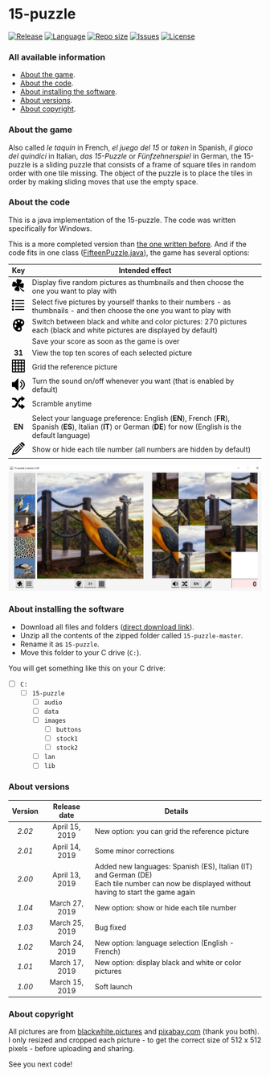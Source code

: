 # 15-puzzle
[![Release](https://img.shields.io/github/release/RealJavaDoe/15-puzzle.svg)](https://github.com/RealJavaDoe/15-puzzle/releases) [![Language](https://img.shields.io/github/languages/top/RealJavaDoe/15-puzzle.svg)](https://github.com/RealJavaDoe/15-puzzle) [![Repo size](https://img.shields.io/github/repo-size/RealJavaDoe/15-puzzle.svg)](https://github.com/RealJavaDoe/15-puzzle) [![Issues](https://img.shields.io/github/issues/RealJavaDoe/15-puzzle.svg)](https://github.com/RealJavaDoe/15-puzzle/issues) [![License](https://img.shields.io/github/license/RealJavaDoe/15-puzzle.svg)](https://github.com/RealJavaDoe/15-puzzle/blob/master/LICENSE)
### All available information
- [About the game](https://github.com/RealJavaDoe/15-puzzle#about-the-game).
- [About the code](https://github.com/RealJavaDoe/15-puzzle#about-the-code).
- [About installing the software](https://github.com/RealJavaDoe/15-puzzle#about-installing-the-software).
- [About versions](https://github.com/RealJavaDoe/15-puzzle#about-versions).
- [About copyright](https://github.com/RealJavaDoe/15-puzzle#about-copyright).

### About the game
Also called *le taquin* in French, *el juego del 15* or *taken* in Spanish, *il gioco del quindici* in Italian, *das 15-Puzzle* or *Fünfzehnerspiel* in German, the 15-puzzle is a sliding puzzle that consists of a frame of square tiles in random order with one tile missing. The object of the puzzle is to place the tiles in order by making sliding moves that use the empty space.

### About the code
This is a java implementation of the 15-puzzle. The code was written specifically for Windows.

This is a more completed version than [the one written before](https://github.com/RealJavaDoe/some_code/blob/master/classes/MyPuzzle.java). And if the code fits in one class ([FifteenPuzzle.java](https://github.com/RealJavaDoe/15-puzzle/blob/master/FifteenPuzzle.java)), the game has several options:

| Key | Intended effect |
| :---: | --- |
| ![alt text](https://github.com/RealJavaDoe/15-puzzle/blob/master/images/buttons/random.png) | Display five random pictures as thumbnails and then choose the one you want to play with |
| ![alt text](https://github.com/RealJavaDoe/15-puzzle/blob/master/images/buttons/list.png) | Select five pictures by yourself thanks to their numbers - as thumbnails - and then choose the one you want to play with |
| ![alt text](https://github.com/RealJavaDoe/15-puzzle/blob/master/images/buttons/color.png) | Switch between black and white and color pictures: 270 pictures each (black and white pictures are displayed by default) |
| | Save your score as soon as the game is over |
| **31** | View the top ten scores of each selected picture |
| ![alt text](https://github.com/RealJavaDoe/15-puzzle/blob/master/images/buttons/gridPattern.png)| Grid the reference picture |
| ![alt text](https://github.com/RealJavaDoe/15-puzzle/blob/master/images/buttons/soundOn.png) | Turn the sound on/off whenever you want (that is enabled by default) |
| ![alt text](https://github.com/RealJavaDoe/15-puzzle/blob/master/images/buttons/scramble.png) | Scramble anytime |
| **EN** | Select your language preference: English (**EN**), French (**FR**), Spanish (**ES**), Italian (**IT**) or German (**DE**) for now (English is the default language) |
| ![alt text](https://github.com/RealJavaDoe/15-puzzle/blob/master/images/buttons/numberDisplay.png) | Show or hide each tile number (all numbers are hidden by default) |

![alt text](https://github.com/RealJavaDoe/15-puzzle/blob/master/screenshot.png)

### About installing the software
- Download all files and folders ([direct download link](https://github.com/RealJavaDoe/15-puzzle/archive/master.zip)).
- Unzip all the contents of the zipped folder called `15-puzzle-master`.
- Rename it as `15-puzzle`.
- Move this folder to your C drive (`C:`).

You will get something like this on your C drive:

- [ ] `C:`
  - [ ] `15-puzzle`
    - [ ] `audio`
    - [ ] `data`
    - [ ] `images`
      - [ ] `buttons`
      - [ ] `stock1`
      - [ ] `stock2`
    - [ ] `lan`
    - [ ] `lib`

### About versions
| Version | Release date | Details |
| :---: | :---: | --- |
| *2.02* | April 15, 2019 | New option: you can grid the reference picture |
| *2.01* | April 14, 2019 | Some minor corrections |
| *2.00* | April 13, 2019 | Added new languages: Spanish (ES), Italian (IT) and German (DE)<br>Each tile number can now be displayed without having to start the game again |
| *1.04* | March 27, 2019 | New option: show or hide each tile number |
| *1.03* | March 25, 2019 | Bug fixed |
| *1.02* | March 24, 2019 | New option: language selection (English - French) |
| *1.01* | March 17, 2019 | New option: display black and white or color pictures |
| *1.00* | March 15, 2019 | Soft launch |

### About copyright
All pictures are from [blackwhite.pictures](https://blackwhite.pictures) and [pixabay.com](https://pixabay.com) (thank you both). I only resized and cropped each picture - to get the correct size of 512 x 512 pixels - before uploading and sharing.

See you next code!
